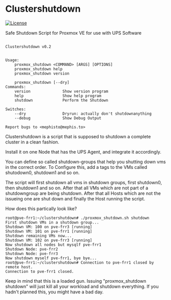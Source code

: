 # Clustershutdown

[![License](https://img.shields.io/github/license/EnterpriseVE/eve4pve-barc.svg)](https://www.gnu.org/licenses/gpl-3.0.en.html)

Safe Shutdown Script for Proxmox VE for use with UPS Software


```text

Clustershutdown v0.2


Usage:
    proxmox_shutdown <COMMAND> [ARGS] [OPTIONS]
    proxmox_shutdown help
    proxmox_shutdown version
 
    proxmox_shutdown [--dry]
Commands:
    version              Show version program
    help                 Show help program
    shutdown             Perform the Shutdown

Switches:
    --dry                Dryrun: actually don't shutdownanything
    --debug              Show Debug Output

Report bugs to <mephisto@mephis.to>
```

Clustershutdown is a script that is supposed to shutdown a complete cluster in a clean fashion.

Install it on one Node that has the UPS Agent, and integrate it accordingly.

You can define so called shutdown-groups that help you shutting down vms in the correct order. To Configure this, add a tags to the VMs called shutodown0, shutdown1 and so on.

The script will first shutdown all vms in shutdown groups, first shutdown0, then shutdown1 and so on. After that all VMs which are not part of a shutdowngroup are being shutdown. After that all Hosts which are not the issueing one are shut down and finally the Host running the script.

How does this partically look like?

```
root@pve-frr1:~/clustershutdown# ./proxmox_shutdown.sh shutdown 
First shutdown VMs in a shutdown group...
Shutdown VM: 100 on pve-frr3 [running]
Shutdown VM: 101 on pve-frr1 [running]
Shutdown remaining VMs now...
Shutdown VM: 102 on pve-frr3 [running]
Now shutdown all nodes but mysqlf pve-frr1
Shutdown Node: pve-frr2
Shutdown Node: pve-frr3
Now shutdown myself pve-frr1, bye bye... 
root@pve-frr1:~/clustershutdown# Connection to pve-frr1 closed by remote host.
Connection to pve-frr1 closed.
```

Keep in mind that this is a loaded gun. Issuing "proxmox_shutdown shutdown" will just kill all your workload and shutdown everything. If you hadn't planned this, you might have a bad day.


